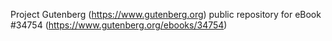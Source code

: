 Project Gutenberg (https://www.gutenberg.org) public repository for eBook #34754 (https://www.gutenberg.org/ebooks/34754)
